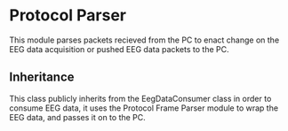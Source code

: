 # Protocol Parser
This module parses packets recieved from the PC to enact change on the EEG data acquisition or pushed EEG data packets to the PC.

## Inheritance
This class publicly inherits from the EegDataConsumer class in order to consume EEG data, it uses the Protocol Frame Parser module to wrap the EEG data, and passes it on to the PC.